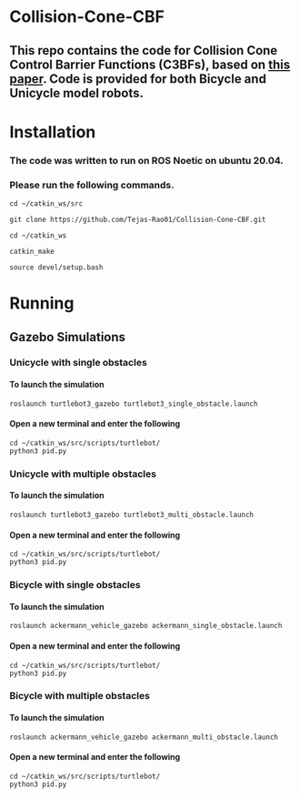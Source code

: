 # Collision-Cone-CBF

## This repo contains the code for Collision Cone Control Barrier Functions (C3BFs), based on [this paper](https://www.google.com/url?sa=t&source=web&rct=j&opi=89978449&url=https://arxiv.org/pdf/2209.11524&ved=2ahUKEwjIuoWN74mGAxU3-zgGHfGNDjAQFnoECB8QAQ&usg=AOvVaw1tP28HeSzucpQmdhTHB6b3). Code is provided for both Bicycle and Unicycle model robots. 




# Installation

### The code was written to run on ROS Noetic on ubuntu 20.04. 
### Please run the following commands. 

```
cd ~/catkin_ws/src
```

```
git clone https://github.com/Tejas-Rao01/Collision-Cone-CBF.git
```
```
cd ~/catkin_ws 
```
```
catkin_make
```
```
source devel/setup.bash
```



# Running 

## Gazebo Simulations
### Unicycle with single obstacles

#### To launch the simulation
```
roslaunch turtlebot3_gazebo turtlebot3_single_obstacle.launch
``` 
#### Open a new terminal and enter the following
```
cd ~/catkin_ws/src/scripts/turtlebot/
python3 pid.py
```

### Unicycle with multiple obstacles
#### To launch the simulation
```
roslaunch turtlebot3_gazebo turtlebot3_multi_obstacle.launch
```
#### Open a new terminal and enter the following
```
cd ~/catkin_ws/src/scripts/turtlebot/
python3 pid.py
```

### Bicycle with single obstacles
#### To launch the simulation
```
roslaunch ackermann_vehicle_gazebo ackermann_single_obstacle.launch
```
#### Open a new terminal and enter the following
```
cd ~/catkin_ws/src/scripts/turtlebot/
python3 pid.py
```

### Bicycle with multiple obstacles
#### To launch the simulation
```
roslaunch ackermann_vehicle_gazebo ackermann_multi_obstacle.launch
```
#### Open a new terminal and enter the following
```
cd ~/catkin_ws/src/scripts/turtlebot/
python3 pid.py
```


